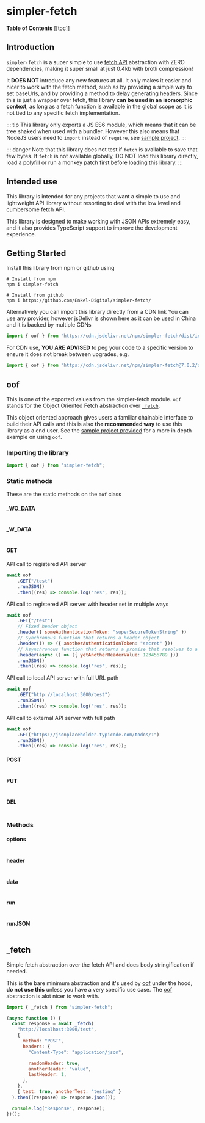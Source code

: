 # simpler-fetch
**Table of Contents**
[[toc]]


## Introduction
`simpler-fetch` is a super simple to use [fetch API](https://developer.mozilla.org/en-US/docs/Web/API/Fetch_API) abstraction with ZERO dependencies, making it super small at just 0.4kb with brotli compression!

It **DOES NOT** introduce any new features at all. It only makes it easier and nicer to work with the fetch method, such as by providing a simple way to set baseUrls, and by providing a method to delay generating headers. Since this is just a wrapper over fetch, this library **can be used in an isomorphic context**, as long as a fetch function is available in the global scope as it is not tied to any specific fetch implementation.

::: tip
This library only exports a JS ES6 module, which means that it can be tree shaked when used with a bundler. However this also means that NodeJS users need to `import` instead of `require`, see [sample project](https://github.com/Enkel-Digital/simpler-fetch/tree/master/sample).
:::

::: danger
Note that this library does not test if `fetch` is available to save that few bytes. If `fetch` is not available globally, DO NOT load this library directly, load a [polyfill](https://github.com/github/fetch) or run a monkey patch first before loading this library.
:::


## Intended use
This library is intended for any projects that want a simple to use and lightweight API library without resorting to deal with the low level and cumbersome fetch API.

This library is designed to make working with JSON APIs extremely easy, and it also provides TypeScript support to improve the development experience.


## Getting Started
Install this library from npm or github using
```shell
# Install from npm
npm i simpler-fetch

# Install from github
npm i https://github.com/Enkel-Digital/simpler-fetch/
```

Alternatively you can import this library directly from a CDN link
You can use any provider, however jsDelivr is shown here as it can be used in China and it is backed by multiple CDNs
```javascript
import { oof } from "https://cdn.jsdelivr.net/npm/simpler-fetch/dist/index.js";
```

For CDN use, **YOU ARE ADVISED** to peg your code to a specific version to ensure it does not break between upgrades, e.g.
```javascript
import { oof } from "https://cdn.jsdelivr.net/npm/simpler-fetch@7.0.2/dist/index.js";
```


## oof
This is one of the exported values from the simpler-fetch module. `oof` stands for the Object Oriented Fetch abstraction over [`_fetch`](./#_fetch).

This object oriented approach gives users a familiar chainable interface to build their API calls and this is also **the recommended way** to use this library as a end user. See the [sample project provided](https://github.com/Enkel-Digital/simpler-fetch/tree/master/sample) for a more in depth example on using `oof`.

### Importing the library
```javascript
import { oof } from "simpler-fetch";
```

### Static methods
These are the static methods on the `oof` class

#### _WO_DATA
```javascript
```

#### _W_DATA
```javascript
```

#### GET
<!-- @todo Talk about this registered / full API thing once and subsequently all code will be using relative API routes -->


API call to registered API server
```javascript
await oof
    .GET("/test")
    .runJSON()
    .then((res) => console.log("res", res));
```

API call to registered API server with header set in multiple ways
```javascript
await oof
    .GET("/test")
    // Fixed header object
    .header({ someAuthenticationToken: "superSecureTokenString" })
    // Synchronous function that returns a header object
    .header(() => ({ anotherAuthenticationToken: "secret" }))
    // Asynchronous function that returns a promise that resolves to a header object
    .header(async () => ({ yetAnotherHeaderValue: 123456789 }))
    .runJSON()
    .then((res) => console.log("res", res));
```

API call to local API server with full URL path
```javascript
await oof
    .GET("http://localhost:3000/test")
    .runJSON()
    .then((res) => console.log("res", res));
```

API call to external API server with full path
```javascript
await oof
    .GET("https://jsonplaceholder.typicode.com/todos/1")
    .runJSON()
    .then((res) => console.log("res", res));
```

#### POST
```javascript
```

#### PUT
```javascript
```

#### DEL
```javascript
```

### Methods
#### options
```javascript
```

#### header
```javascript
```

#### data
```javascript
```

#### run
```javascript
```

#### runJSON
```javascript
```


## \_fetch
Simple fetch abstraction over the fetch API and does body stringification if needed.

This is the bare minimum abstraction and it's used by [oof](#oof) under the hood, **do not use this** unless you have a very specific use case. The [oof](#oof) abstraction is alot nicer to work with.

```javascript
import { _fetch } from "simpler-fetch";

(async function () {
  const response = await _fetch(
    "http://localhost:3000/test",
    {
      method: "POST",
      headers: {
        "Content-Type": "application/json",

        randomHeader: true,
        anotherHeader: "value",
        lastHeader: 1,
      },
    },
    { test: true, anotherTest: "testing" }
  ).then((response) => response.json());

  console.log("Response", response);
})();
```
